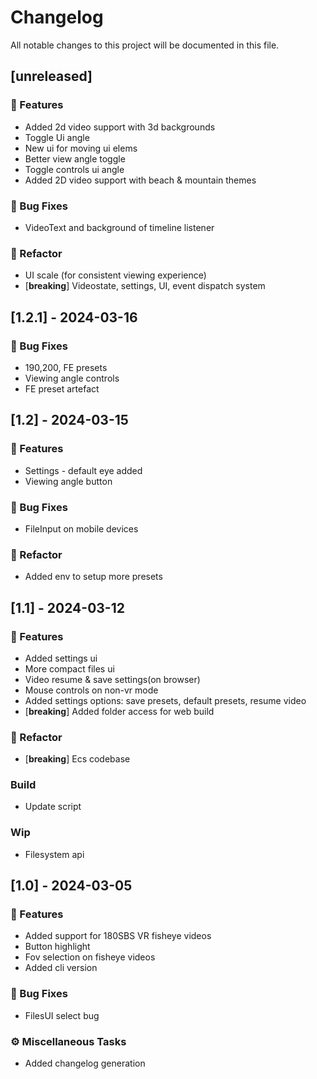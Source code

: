 # Changelog

All notable changes to this project will be documented in this file.

## [unreleased]

### 🚀 Features

- Added 2d video support with 3d backgrounds
- Toggle Ui angle
- New ui for moving ui elems
- Better view angle toggle
- Toggle controls ui angle
- Added 2D video support with beach & mountain themes

### 🐛 Bug Fixes

- VideoText and background of timeline listener

### 🚜 Refactor

- UI scale (for consistent viewing experience)
- [**breaking**] Videostate, settings, UI, event dispatch system

## [1.2.1] - 2024-03-16

### 🐛 Bug Fixes

- 190,200, FE presets
- Viewing angle controls
- FE preset artefact

## [1.2] - 2024-03-15

### 🚀 Features

- Settings - default eye added
- Viewing angle button

### 🐛 Bug Fixes

- FileInput on mobile devices

### 🚜 Refactor

- Added env to setup more presets

## [1.1] - 2024-03-12

### 🚀 Features

- Added settings ui
- More compact files ui
- Video resume & save settings(on browser)
- Mouse controls on non-vr mode
- Added settings options: save presets, default presets, resume video
- [**breaking**] Added folder access for web build

### 🚜 Refactor

- [**breaking**] Ecs codebase

### Build

- Update script

### Wip

- Filesystem api

## [1.0] - 2024-03-05

### 🚀 Features

- Added support for 180SBS VR fisheye videos
- Button highlight
- Fov selection on fisheye videos
- Added cli version

### 🐛 Bug Fixes

- FilesUI select bug

### ⚙️ Miscellaneous Tasks

- Added changelog generation

<!-- generated by git-cliff -->
